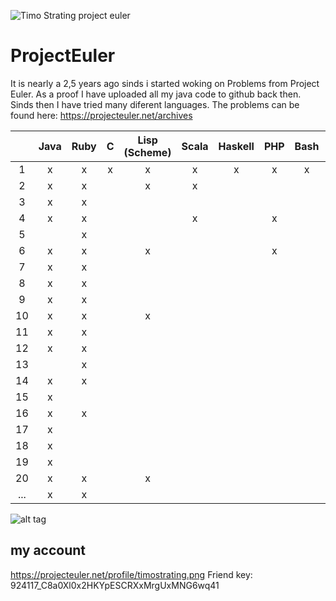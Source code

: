 ![Timo Strating project euler](https://projecteuler.net/profile/timostrating.png)

# ProjectEuler
It is nearly a 2,5 years ago sinds i started woking on Problems from Project Euler.
As a proof I have uploaded all my java code to github back then.
Sinds then I have tried many diferent languages.
The problems can be found here:  https://projecteuler.net/archives


| | Java | Ruby | C | Lisp (Scheme) | Scala | Haskell | PHP | Bash | PL/SQL |
|:---:|:-:|:-:|:-:|:-:|:-:|:-:|:-:|:-:|:-:|
| 1   | x | x | x | x | x | x | x | x | x |
| 2   | x | x |   | x | x |   |   |   | x |
| 3   | x | x |   |   |   |   |   |   | x |
| 4   | x | x |   |   | x |   | x |   |   |
| 5   |   | x |   |   |   |   |   |   |   |
| 6   | x | x |   | x |   |   | x |   |   |
| 7   | x | x |   |   |   |   |   |   |   |
| 8   | x | x |   |   |   |   |   |   |   |
| 9   | x | x |   |   |   |   |   |   |   |
| 10  | x | x |   | x |   |   |   |   |   |
| 11  | x | x |   |   |   |   |   |   |   |
| 12  | x | x |   |   |   |   |   |   |   |
| 13  |   | x |   |   |   |   |   |   |   |
| 14  | x | x |   |   |   |   |   |   |   |
| 15  | x |   |   |   |   |   |   |   |   |
| 16  | x | x |   |   |   |   |   |   |   |
| 17  | x |   |   |   |   |   |   |   |   |
| 18  | x |   |   |   |   |   |   |   |   |
| 19  | x |   |   |   |   |   |   |   |   |
| 20  | x | x |   | x |   |   |   |   |   |
| ... | x | x |   |   |   |   |   |   |   |

![alt tag](https://raw.githubusercontent.com/timostrating/ProjectEuler/master/ProjectEuler-Dashboard.png)

## my account 
https://projecteuler.net/profile/timostrating.png
Friend key: 924117_C8a0Xl0x2HKYpESCRXxMrgUxMNG6wq41
